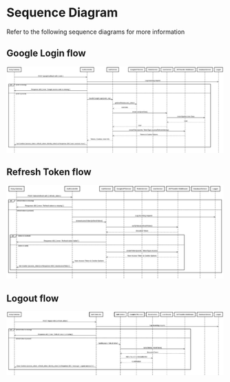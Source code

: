 # Sequence Diagram

Refer to the following sequence diagrams for more information

## Google Login flow
![Sequence Diagram](../docs/diagrams/AuthenticationGoogle.png "Sequence Diagram")

## Refresh Token flow
![Sequence Diagram](../docs/diagrams/AuthenticationRefresh.png "Sequence Diagram")

## Logout flow
![Sequence Diagram](../docs/diagrams/AuthenticationLogout.png "Sequence Diagram")
